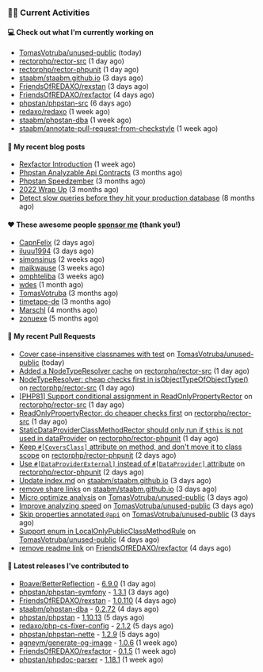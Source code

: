 ### 👨‍💻 Current Activities


#### 💻 Check out what I'm currently working on

- [TomasVotruba/unused-public](https://github.com/TomasVotruba/unused-public) (today)
- [rectorphp/rector-src](https://github.com/rectorphp/rector-src) (1 day ago)
- [rectorphp/rector-phpunit](https://github.com/rectorphp/rector-phpunit) (1 day ago)
- [staabm/staabm.github.io](https://github.com/staabm/staabm.github.io) (3 days ago)
- [FriendsOfREDAXO/rexstan](https://github.com/FriendsOfREDAXO/rexstan) (3 days ago)
- [FriendsOfREDAXO/rexfactor](https://github.com/FriendsOfREDAXO/rexfactor) (4 days ago)
- [phpstan/phpstan-src](https://github.com/phpstan/phpstan-src) (6 days ago)
- [redaxo/redaxo](https://github.com/redaxo/redaxo) (1 week ago)
- [staabm/phpstan-dba](https://github.com/staabm/phpstan-dba) (1 week ago)
- [staabm/annotate-pull-request-from-checkstyle](https://github.com/staabm/annotate-pull-request-from-checkstyle) (1 week ago)


#### 📜 My recent blog posts

- [Rexfactor Introduction](https://staabm.github.io/2023/04/09/rexfactor-introduction.html) (1 week ago)
- [Phpstan Analyzable Api Contracts](https://staabm.github.io/2022/12/29/phpstan-analyzable-api-contracts.html) (3 months ago)
- [Phpstan Speedzember](https://staabm.github.io/2022/12/23/phpstan-speedzember.html) (3 months ago)
- [2022 Wrap Up](https://staabm.github.io/2022/12/20/2022-wrap-up.html) (3 months ago)
- [Detect slow queries before they hit your production database](https://staabm.github.io/2022/08/16/phpstan-dba-query-plan-analysis.html) (8 months ago)


#### ❤️ These awesome people [sponsor me](https://github.com/sponsors/staabm) (thank you!)

- [CapnFelix](https://github.com/CapnFelix) (2 days ago)
- [iluuu1994](https://github.com/iluuu1994) (3 days ago)
- [simonsinus](https://github.com/simonsinus) (2 weeks ago)
- [maikwause](https://github.com/maikwause) (3 weeks ago)
- [omphteliba](https://github.com/omphteliba) (3 weeks ago)
- [wdes](https://github.com/wdes) (1 month ago)
- [TomasVotruba](https://github.com/TomasVotruba) (3 months ago)
- [timetape-de](https://github.com/timetape-de) (3 months ago)
- [Marschl](https://github.com/Marschl) (4 months ago)
- [zonuexe](https://github.com/zonuexe) (5 months ago)


#### 🔨 My recent Pull Requests

- [Cover case-insensitive classnames with test](https://github.com/TomasVotruba/unused-public/pull/55) on [TomasVotruba/unused-public](https://github.com/TomasVotruba/unused-public) (today)
- [Added a NodeTypeResolver cache](https://github.com/rectorphp/rector-src/pull/3622) on [rectorphp/rector-src](https://github.com/rectorphp/rector-src) (1 day ago)
- [NodeTypeResolver: cheap checks first in isObjectTypeOfObjectType()](https://github.com/rectorphp/rector-src/pull/3621) on [rectorphp/rector-src](https://github.com/rectorphp/rector-src) (1 day ago)
- [[PHP81] Support  conditional assignment in ReadOnlyPropertyRector](https://github.com/rectorphp/rector-src/pull/3620) on [rectorphp/rector-src](https://github.com/rectorphp/rector-src) (1 day ago)
- [ReadOnlyPropertyRector: do cheaper checks first](https://github.com/rectorphp/rector-src/pull/3618) on [rectorphp/rector-src](https://github.com/rectorphp/rector-src) (1 day ago)
- [StaticDataProviderClassMethodRector should only run if `$this` is not used in dataProvider](https://github.com/rectorphp/rector-phpunit/pull/171) on [rectorphp/rector-phpunit](https://github.com/rectorphp/rector-phpunit) (1 day ago)
- [Keep `#[CoversClass]` attribute on method, and don&#39;t move it to class scope](https://github.com/rectorphp/rector-phpunit/pull/168) on [rectorphp/rector-phpunit](https://github.com/rectorphp/rector-phpunit) (2 days ago)
- [Use `#[DataProviderExternal]` instead of `#[DataProvider]` attribute](https://github.com/rectorphp/rector-phpunit/pull/167) on [rectorphp/rector-phpunit](https://github.com/rectorphp/rector-phpunit) (2 days ago)
- [Update index.md](https://github.com/staabm/staabm.github.io/pull/57) on [staabm/staabm.github.io](https://github.com/staabm/staabm.github.io) (3 days ago)
- [remove share links](https://github.com/staabm/staabm.github.io/pull/56) on [staabm/staabm.github.io](https://github.com/staabm/staabm.github.io) (3 days ago)
- [Micro optimize analysis](https://github.com/TomasVotruba/unused-public/pull/51) on [TomasVotruba/unused-public](https://github.com/TomasVotruba/unused-public) (3 days ago)
- [Improve analyzing speed](https://github.com/TomasVotruba/unused-public/pull/50) on [TomasVotruba/unused-public](https://github.com/TomasVotruba/unused-public) (3 days ago)
- [Skip properties annotated `@api`](https://github.com/TomasVotruba/unused-public/pull/48) on [TomasVotruba/unused-public](https://github.com/TomasVotruba/unused-public) (3 days ago)
- [Support enum in LocalOnlyPublicClassMethodRule](https://github.com/TomasVotruba/unused-public/pull/47) on [TomasVotruba/unused-public](https://github.com/TomasVotruba/unused-public) (4 days ago)
- [remove readme link](https://github.com/FriendsOfREDAXO/rexfactor/pull/72) on [FriendsOfREDAXO/rexfactor](https://github.com/FriendsOfREDAXO/rexfactor) (4 days ago)


#### 🔭 Latest releases I've contributed to

- [Roave/BetterReflection](https://github.com/Roave/BetterReflection) - [6.9.0](https://github.com/Roave/BetterReflection/releases/tag/6.9.0) (1 day ago)
- [phpstan/phpstan-symfony](https://github.com/phpstan/phpstan-symfony) - [1.3.1](https://github.com/phpstan/phpstan-symfony/releases/tag/1.3.1) (3 days ago)
- [FriendsOfREDAXO/rexstan](https://github.com/FriendsOfREDAXO/rexstan) - [1.0.110](https://github.com/FriendsOfREDAXO/rexstan/releases/tag/1.0.110) (4 days ago)
- [staabm/phpstan-dba](https://github.com/staabm/phpstan-dba) - [0.2.72](https://github.com/staabm/phpstan-dba/releases/tag/0.2.72) (4 days ago)
- [phpstan/phpstan](https://github.com/phpstan/phpstan) - [1.10.13](https://github.com/phpstan/phpstan/releases/tag/1.10.13) (5 days ago)
- [redaxo/php-cs-fixer-config](https://github.com/redaxo/php-cs-fixer-config) - [2.1.2](https://github.com/redaxo/php-cs-fixer-config/releases/tag/2.1.2) (5 days ago)
- [phpstan/phpstan-nette](https://github.com/phpstan/phpstan-nette) - [1.2.9](https://github.com/phpstan/phpstan-nette/releases/tag/1.2.9) (5 days ago)
- [agneym/generate-og-image](https://github.com/agneym/generate-og-image) - [1.0.6](https://github.com/agneym/generate-og-image/releases/tag/1.0.6) (1 week ago)
- [FriendsOfREDAXO/rexfactor](https://github.com/FriendsOfREDAXO/rexfactor) - [0.1.5](https://github.com/FriendsOfREDAXO/rexfactor/releases/tag/0.1.5) (1 week ago)
- [phpstan/phpdoc-parser](https://github.com/phpstan/phpdoc-parser) - [1.18.1](https://github.com/phpstan/phpdoc-parser/releases/tag/1.18.1) (1 week ago)
